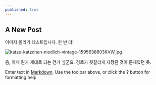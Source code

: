 ```yaml
---
published: true
---
```

## A New Post

이미지 올리기 테스트입니다. 한 번 더!

![katze-katzchen-niedlich-vintage-1595638603KVW.jpg]({{site.baseurl}}/assets/katze-katzchen-niedlich-vintage-1595638603KVW.jpg)

음, 이제 뭔가 제대로 되는 건가 싶군요.
경로가 헷갈리게 지정된 것이 문제였던 듯.

Enter text in [Markdown](http://daringfireball.net/projects/markdown/). Use the toolbar above, or click the **?** button for formatting help.
